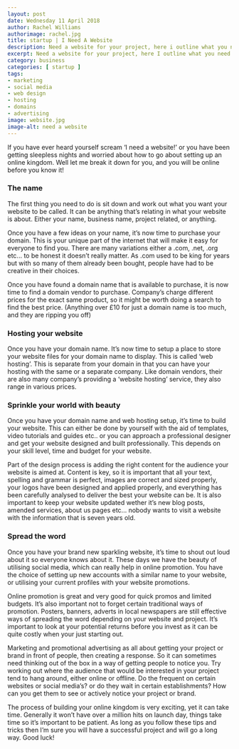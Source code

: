 ```yaml
---
layout: post
date: Wednesday 11 April 2018
author: Rachel Williams
authorimage: rachel.jpg
title: startup | I Need A Website
description: Need a website for your project, here i outline what you need.
excerpt: Need a website for your project, here I outline what you need to get your project off the ground.
category: business
categories: [ startup ]
tags:
- marketing
- social media
- web design
- hosting
- domains
- advertising
image: website.jpg
image-alt: need a website
---
```


If you have ever heard yourself scream ‘I need a website!’ or you have been getting sleepless nights and worried about how to go about setting up an online kingdom. Well let me break it down for you, and you will be online before you know it!

### The name
The first thing you need to do is sit down and work out what you want your website to be called. It can be anything that’s relating in what your website is about. Either your name, business name, project related, or anything.

Once you have a few ideas on your name, it’s now time to purchase your domain. This is your unique part of the internet that will make it easy for everyone to find you. There are many variations either a .com, .net, .org etc... to be honest it doesn’t really matter. As .com used to be king for years but with so many of them already been bought, people have had to be creative in their choices.

Once you have found a domain name that is available to purchase, it is now time to find a domain vendor to purchase. Company’s charge different prices for the exact same product, so it might be worth doing a search to find the best price. (Anything over £10 for just a domain name is too much, and they are ripping you off)

### Hosting your website
Once you have your domain name. It’s now time to setup a place to store your website files for your domain name to display. This is called ‘web hosting’. This is separate from your domain in that you can have your hosting with the same or a separate company. Like domain vendors, their are also many company’s providing a ‘website hosting’ service, they also range in various prices.

### Sprinkle your world with beauty
Once you have your domain name and web hosting setup, it’s time to build your website. This can either be done by yourself with the aid of templates, video tutorials and guides etc.. or you can approach a professional designer and get your website designed and built professionally. This depends on your skill level, time and budget for your website.

Part of the design process is adding the right content for the audience your website is aimed at. Content is key, so it is important that all your text, spelling and grammar is perfect, images are correct and sized properly, your logos have been designed and applied properly, and everything has been carefully analysed to deliver the best your website can be. It is also important to keep your website updated wether it’s new blog posts, amended services, about us pages etc... nobody wants to visit a website with the information that is seven years old.

### Spread the word
Once you have your brand new sparkling website, it’s time to shout out loud about it so everyone knows about it. These days we have the beauty of utilising social media, which can really help in online promotion. You have the choice of setting up new accounts with a similar name to your website, or utilising your current profiles with your website promotions.

Online promotion is great and very good for quick promos and limited budgets. It’s also important not to forget certain traditional ways of promotion. Posters, banners, adverts in local newspapers are still effective ways of spreading the word depending on your website and project. It’s important to look at your potential returns before you invest as it can be quite costly when your just starting out.

Marketing and promotional advertising as all about getting your project or brand in front of people, then creating a response. So it can sometimes need thinking out of the box in a way of getting people to notice you. Try working out where the audience that would be interested in your project tend to hang around, either online or offline. Do the frequent on certain websites or social media’s? or do they wait in certain establishments? How can you get them to see or actively notice your project or brand.

The process of building your online kingdom is very exciting, yet it can take time. Generally it won’t have over a million hits on launch day, things take time so it’s important to be patient. As long as you follow these tips and tricks then I’m sure you will have a successful project and will go a long way. Good luck!